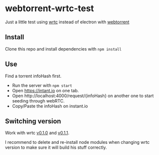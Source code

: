 # webtorrent-wrtc-test
Just a little test using [wrtc](https://github.com/js-platform/node-webrtc) instead of electron with [webtorrent](https://github.com/webtorrent/webtorrent)

## Install
Clone this repo and install dependencies with `npm install`

## Use 
Find a torrent infoHash first. 

- Run the server with `npm start`
- Open https://intant.io on one tab.
- Open http://localhost:4000/request/{infoHash} on another one to start seeding through webRTC. 
- Copy/Paste the infoHash on instant.io

## Switching version 
Work with wrtc [v0.1.0](https://github.com/js-platform/node-webrtc/tree/v0.1.0) and [v0.1.1](https://github.com/js-platform/node-webrtc/tree/v0.1.1).

I recommend to delete and re-install node modules when changing wrtc version to make sure it will build his stuff correctly. 